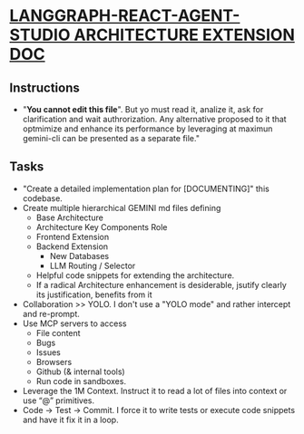 # [LANGGRAPH-REACT-AGENT-STUDIO ARCHITECTURE EXTENSION DOC](./ARCHITECTURE_DESCRIPTION_EXTENDING.md)

## Instructions

*  "**You cannot edit this file**". But yo must read it, analize it, ask for clarification and wait authrorization. Any alternative proposed to it that optmimize and enhance its performance by leveraging at maximun gemini-cli can be presented as a separate file."

## Tasks

* "Create a detailed implementation plan for [DOCUMENTING]" this codebase.
* Create multiple hierarchical GEMINI md files defining 
  * Base Architecture
  * Architecture Key Components Role
  * Frontend Extension
  * Backend Extension
    * New Databases
    * LLM Routing / Selector
  * Helpful code snippets for extending the architecture. 
  * If a radical Architecture enhancement is desiderable, jsutify clearly its justification, benefits from it
* Collaboration >> YOLO. I don't use a "YOLO mode" and rather intercept and re-prompt.
* Use MCP servers to access 
  * File content
  * Bugs
  * Issues
  * Browsers
  * Github (& internal tools)
  * Run code in sandboxes.
* Leverage the 1M Context. Instruct it to read a lot of files into context or use “@” primitives.
* Code → Test → Commit. I force it to write tests or execute code snippets and have it fix it in a loop.

